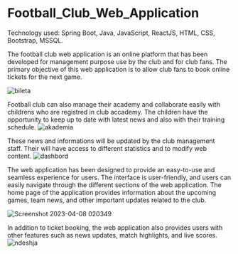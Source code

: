 # Football_Club_Web_Application

 Technology used: Spring Boot, Java, JavaScript, ReactJS, HTML, CSS, Bootstrap, MSSQL.

The football club web application is an online platform that has been developed for management purpose use by the club and for club fans. The primary objective of this web application is to allow club fans to book online tickets for the next game.

![bileta](https://user-images.githubusercontent.com/65460301/230694611-ad724801-d294-4ea7-b86c-674f403bdeef.png)

Football club can also manage their academy and collaborate easily with childrens who are registred in club accademy. The children have the opportunity to keep up to date with latest news and also with their training schedule. 
![akademia](https://user-images.githubusercontent.com/65460301/230694606-8e3ae439-644d-47c1-85c7-d17b69f73ae5.png)

These news and informations will be updated by the club management staff. Their will have access to different statistics and to modify web content.
![dashbord](https://user-images.githubusercontent.com/65460301/230694615-0ce52523-a064-4122-916a-59e4470f822f.png)


The web application has been designed to provide an easy-to-use and seamless experience for users. The interface is user-friendly, and users can easily navigate through the different sections of the web application. The home page of the application provides information about the upcoming games, team news, and other important updates related to the club.

![Screenshot 2023-04-08 020349](https://user-images.githubusercontent.com/65460301/230694664-ece1dfc1-6f02-46e1-909e-60a92dd54074.png)



In addition to ticket booking, the web application also provides users with other features such as news updates, match highlights, and live scores.
![ndeshja](https://user-images.githubusercontent.com/65460301/230694618-c63150c9-58a9-46d6-9ddd-a2d2815fa924.png)
